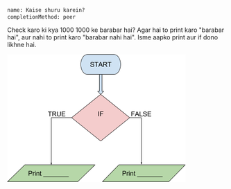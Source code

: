 ```ngMeta
name: Kaise shuru karein?
completionMethod: peer
```

Check karo ki kya 1000 1000 ke barabar hai? Agar hai to print karo "barabar hai", aur nahi to print karo "barabar nahi hai". Isme aapko print aur if dono likhne hai.

![flowchart image](assets/question_images/question3-image1.png)
